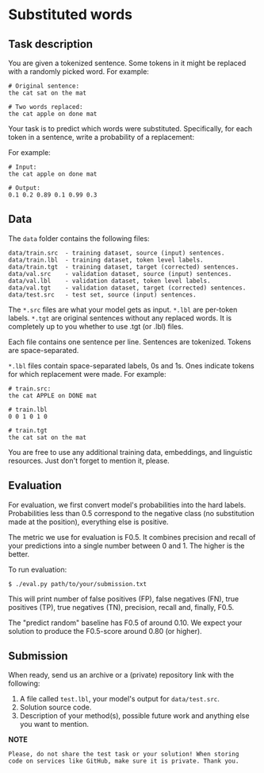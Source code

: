 Substituted words
=================

Task description
----------------

You are given a tokenized sentence. Some tokens in it might be replaced with
a randomly picked word. For example:

```
# Original sentence:
the cat sat on the mat

# Two words replaced:
the cat apple on done mat
```


Your task is to predict which words were substituted. Specifically, for
each token in a sentence, write a probability of a replacement:

For example:

```
# Input:
the cat apple on done mat

# Output:
0.1 0.2 0.89 0.1 0.99 0.3
```


Data
----

The `data` folder contains the following files:

    data/train.src  - training dataset, source (input) sentences.
    data/train.lbl  - training dataset, token level labels.
    data/train.tgt  - training dataset, target (corrected) sentences.
    data/val.src    - validation dataset, source (input) sentences.
    data/val.lbl    - validation dataset, token level labels.
    data/val.tgt    - validation dataset, target (corrected) sentences.
    data/test.src   - test set, source (input) sentences.

The `*.src` files are what your model gets as input. `*.lbl` are per-token
labels. `*.tgt` are original sentences without any replaced words. 
It is completely up to you whether to use .tgt (or .lbl) files.

Each file contains one sentence per line. Sentences are tokenized.
Tokens are space-separated.

`*.lbl` files contain space-separated labels, 0s and 1s. Ones indicate
tokens for which replacement were made. For example:

```
# train.src:
the cat APPLE on DONE mat

# train.lbl
0 0 1 0 1 0

# train.tgt
the cat sat on the mat
```

You are free to use any additional training data, embeddings, and linguistic
resources. Just don't forget to mention it, please.


Evaluation
----------

For evaluation, we first convert model's probabilities into the hard labels.
Probabilities less than 0.5 correspond to the negative class (no substitution
made at the position), everything else is positive.

The metric we use for evaluation is F0.5. It combines precision and recall
of your predictions into a single number between 0 and 1. The higher is
the better.

To run evaluation:

    $ ./eval.py path/to/your/submission.txt

This will print number of false positives (FP), false negatives (FN),
true positives (TP), true negatives (TN), precision, recall and, finally,
F0.5.

The "predict random" baseline has F0.5 of around 0.10. We expect your solution
to produce the F0.5-score around 0.80 (or higher).


Submission
----------

When ready, send us an archive or a (private) repository link with the
following:

1. A file called `test.lbl`, your model's output for `data/test.src`.
2. Solution source code.
3. Description of your method(s), possible future work and anything else you
   want to mention.


**NOTE**

    Please, do not share the test task or your solution! When storing
    code on services like GitHub, make sure it is private. Thank you.

